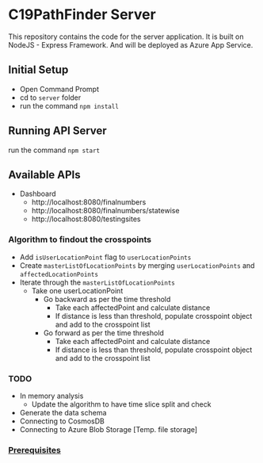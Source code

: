 # C19PathFinder Server

This repository contains the code for the server application. It is built on NodeJS - Express Framework. And will be deployed as Azure App Service.

## Initial Setup

- Open Command Prompt
- cd to `server` folder
- run the command `npm install`

## Running API Server

run the command `npm start`

## Available APIs

* Dashboard
  * http://localhost:8080/finalnumbers
  * http://localhost:8080/finalnumbers/statewise
  * http://localhost:8080/testingsites 

### Algorithm to findout the crosspoints
- Add `isUserLocationPoint` flag to `userLocationPoints`
- Create `masterListOfLocationPoints` by merging `userLocationPoints` and `affectedLocationPoints`
- Iterate through the `masterListOfLocationPoints` 
  - Take one userLocationPoint
    - Go backward as per the time threshold
      - Take each affectedPoint and calculate distance
      - If distance is less than threshold, populate crosspoint object and add to the crosspoint list
    - Go forward as per the time threshold
      - Take each affectedPoint and calculate distance
      - If distance is less than threshold, populate crosspoint object and add to the crosspoint list

### TODO
- In memory analysis
  - Update the algorithm to have time slice split and check
- Generate the data schema
- Connecting to CosmosDB
- Connecting to Azure Blob Storage [Temp. file storage]

### [Prerequisites](https://docs.microsoft.com/en-gb/azure/app-service/containers/quickstart-nodejs#prerequisites)